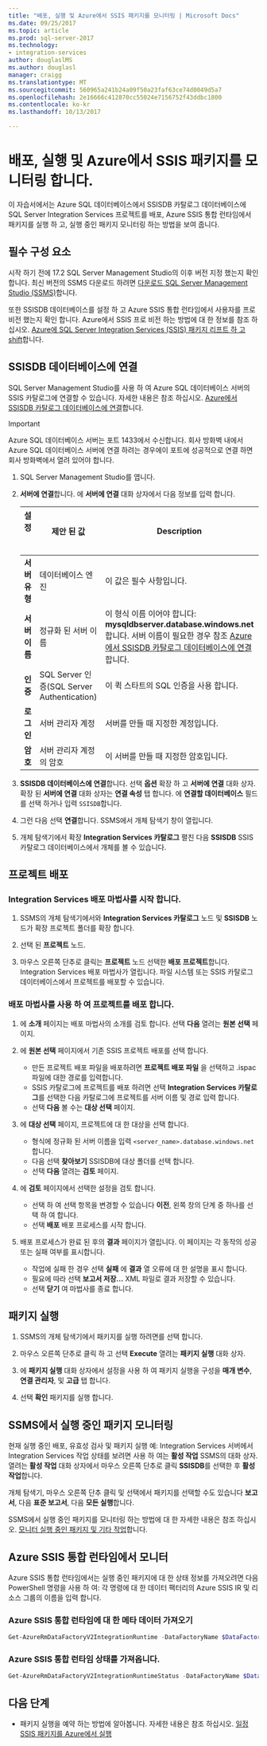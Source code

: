 ```yaml
---
title: "배포, 실행 및 Azure에서 SSIS 패키지를 모니터링 | Microsoft Docs"
ms.date: 09/25/2017
ms.topic: article
ms.prod: sql-server-2017
ms.technology:
- integration-services
author: douglaslMS
ms.author: douglasl
manager: craigg
ms.translationtype: MT
ms.sourcegitcommit: 560965a241b24a09f50a23faf63ce74d0049d5a7
ms.openlocfilehash: 2e16666c412870cc55024e7156752f43ddbc1800
ms.contentlocale: ko-kr
ms.lasthandoff: 10/13/2017

---
```

# <a name="deploy-run-and-monitor-an-ssis-package-on-azure"></a>배포, 실행 및 Azure에서 SSIS 패키지를 모니터링 합니다.
이 자습서에서는 Azure SQL 데이터베이스에서 SSISDB 카탈로그 데이터베이스에 SQL Server Integration Services 프로젝트를 배포, Azure SSIS 통합 런타임에서 패키지를 실행 하 고, 실행 중인 패키지 모니터링 하는 방법을 보여 줍니다.

## <a name="prerequisites"></a>필수 구성 요소

시작 하기 전에 17.2 SQL Server Management Studio의 이후 버전 지정 했는지 확인 합니다. 최신 버전의 SSMS 다운로드 하려면 [다운로드 SQL Server Management Studio (SSMS)](https://docs.microsoft.com/sql/ssms/download-sql-server-management-studio-ssms)합니다.

또한 SSISDB 데이터베이스를 설정 하 고 Azure SSIS 통합 런타임에서 사용자를 프로 비전 했는지 확인 합니다. Azure에서 SSIS 프로 비전 하는 방법에 대 한 정보를 참조 하십시오. [Azure에 SQL Server Integration Services (SSIS) 패키지 리프트 하 고 shift](https://docs.microsoft.com/en-us/azure/data-factory/tutorial-deploy-ssis-packages-azure)합니다.

## <a name="connect-to-the-ssisdb-database"></a>SSISDB 데이터베이스에 연결

SQL Server Management Studio를 사용 하 여 Azure SQL 데이터베이스 서버의 SSIS 카탈로그에 연결할 수 있습니다. 자세한 내용은 참조 하십시오. [Azure에서 SSISDB 카탈로그 데이터베이스에 연결](ssis-azure-connect-to-catalog-database.md)합니다.

> [!IMPORTANT]
> Azure SQL 데이터베이스 서버는 포트 1433에서 수신합니다. 회사 방화벽 내에서 Azure SQL 데이터베이스 서버에 연결 하려는 경우에이 포트에 성공적으로 연결 하면 회사 방화벽에서 열려 있어야 합니다.

1. SQL Server Management Studio를 엽니다.

2. **서버에 연결**합니다. 에 **서버에 연결** 대화 상자에서 다음 정보를 입력 합니다.

   | 설정       | 제안 된 값 | Description | 
   | ------------ | ------------------ | ------------------------------------------------- | 
   | **서버 유형** | 데이터베이스 엔진 | 이 값은 필수 사항입니다. |
   | **서버 이름** | 정규화 된 서버 이름 | 이 형식 이름 이어야 합니다: **mysqldbserver.database.windows.net**합니다. 서버 이름이 필요한 경우 참조 [Azure에서 SSISDB 카탈로그 데이터베이스에 연결](ssis-azure-connect-to-catalog-database.md)합니다. |
   | **인증** | SQL Server 인증(SQL Server Authentication) | 이 퀵 스타트의 SQL 인증을 사용 합니다. |
   | **로그인** | 서버 관리자 계정 | 서버를 만들 때 지정한 계정입니다. |
   | **암호** | 서버 관리자 계정의 암호 | 이 서버를 만들 때 지정한 암호입니다. |

3. **SSISDB 데이터베이스에 연결**합니다. 선택 **옵션** 확장 하 고 **서버에 연결** 대화 상자. 확장 된 **서버에 연결** 대화 상자는 **연결 속성** 탭 합니다. 에 **연결할 데이터베이스** 필드를 선택 하거나 입력 `SSISDB`합니다.

4. 그런 다음 선택 **연결**합니다. SSMS에서 개체 탐색기 창이 열립니다. 

5. 개체 탐색기에서 확장 **Integration Services 카탈로그** 펼친 다음 **SSISDB** SSIS 카탈로그 데이터베이스에서 개체를 볼 수 있습니다.

## <a name="deploy-a-project"></a>프로젝트 배포

### <a name="start-the-integration-services-deployment-wizard"></a>Integration Services 배포 마법사를 시작 합니다.
1. SSMS의 개체 탐색기에서와 **Integration Services 카탈로그** 노드 및 **SSISDB** 노드가 확장 프로젝트 폴더를 확장 합니다.

2.  선택 된 **프로젝트** 노드.

3.  마우스 오른쪽 단추로 클릭는 **프로젝트** 노드 선택한 **배포 프로젝트**합니다. Integration Services 배포 마법사가 열립니다. 파일 시스템 또는 SSIS 카탈로그 데이터베이스에서 프로젝트를 배포할 수 있습니다.

### <a name="deploy-a-project-with-the-deployment-wizard"></a>배포 마법사를 사용 하 여 프로젝트를 배포 합니다.
1. 에 **소개** 페이지는 배포 마법사의 소개를 검토 합니다. 선택 **다음** 열려는 **원본 선택** 페이지.

2. 에 **원본 선택** 페이지에서 기존 SSIS 프로젝트 배포를 선택 합니다.
    -   만든 프로젝트 배포 파일을 배포하려면 **프로젝트 배포 파일** 을 선택하고 .ispac 파일에 대한 경로를 입력합니다.
    -   SSIS 카탈로그에 프로젝트를 배포 하려면 선택 **Integration Services 카탈로그**를 선택한 다음 카탈로그에 프로젝트를 서버 이름 및 경로 입력 합니다.
    -   선택 **다음** 볼 수는 **대상 선택** 페이지.
  
3.  에 **대상 선택** 페이지, 프로젝트에 대 한 대상을 선택 합니다.
    -   형식에 정규화 된 서버 이름을 입력 `<server_name>.database.windows.net`합니다.
    -   다음 선택 **찾아보기** SSISDB에 대상 폴더를 선택 합니다.
    -   선택 **다음** 열려는 **검토** 페이지.  
  
4.  에 **검토** 페이지에서 선택한 설정을 검토 합니다.
    -   선택 하 여 선택 항목을 변경할 수 있습니다 **이전**, 왼쪽 창의 단계 중 하나를 선택 하 여 합니다.
    -   선택 **배포** 배포 프로세스를 시작 합니다.
  
5.  배포 프로세스가 완료 된 후의 **결과** 페이지가 열립니다. 이 페이지는 각 동작의 성공 또는 실패 여부를 표시합니다.
    -   작업에 실패 한 경우 선택 **실패** 에 **결과** 열 오류에 대 한 설명을 표시 합니다.
    -   필요에 따라 선택 **보고서 저장...**  XML 파일로 결과 저장할 수 있습니다.
    -   선택 **닫기** 여 마법사를 종료 합니다.

## <a name="run-a-package"></a>패키지 실행

1. SSMS의 개체 탐색기에서 패키지를 실행 하려면를 선택 합니다.

2. 마우스 오른쪽 단추로 클릭 하 고 선택 **Execute** 열려는 **패키지 실행** 대화 상자.

3.  에 **패키지 실행** 대화 상자에서 설정을 사용 하 여 패키지 실행을 구성을 **매개 변수**, **연결 관리자**, 및 **고급**  탭 합니다.

4.  선택 **확인** 패키지를 실행 합니다.

## <a name="monitor-the-running-package-in-ssms"></a>SSMS에서 실행 중인 패키지 모니터링

현재 실행 중인 배포, 유효성 검사 및 패키지 실행 예: Integration Services 서버에서 Integration Services 작업 상태를 보려면 사용 하 여는 **활성 작업** SSMS의 대화 상자. 열려는 **활성 작업** 대화 상자에서 마우스 오른쪽 단추로 클릭 **SSISDB**를 선택한 후 **활성 작업**합니다.

개체 탐색기, 마우스 오른쪽 단추 클릭 및 선택에서 패키지를 선택할 수도 있습니다 **보고서**, 다음 **표준 보고서**, 다음 **모든 실행**합니다.

SSMS에서 실행 중인 패키지를 모니터링 하는 방법에 대 한 자세한 내용은 참조 하십시오. [모니터 실행 중인 패키지 및 기타 작업](https://docs.microsoft.com/en-us/sql/integration-services/performance/monitor-running-packages-and-other-operations)합니다.

## <a name="monitor-the-azure-ssis-integration-runtime"></a>Azure SSIS 통합 런타임에서 모니터

Azure SSIS 통합 런타임에서는 실행 중인 패키지에 대 한 상태 정보를 가져오려면 다음 PowerShell 명령을 사용 하 여: 각 명령에 대 한 데이터 팩터리의 Azure SSIS IR 및 리소스 그룹의 이름을 입력 합니다.

### <a name="get-metadata-about-the-azure-ssis-integration-runtime"></a>Azure SSIS 통합 런타임에 대 한 메타 데이터 가져오기

```powershell
Get-AzureRmDataFactoryV2IntegrationRuntime -DataFactoryName $DataFactoryName -Name $AzureSsisIRName -ResourceGroupName $ResourceGroupName
```

### <a name="get-the-status-of-the-azure-ssis-integration-runtime"></a>Azure SSIS 통합 런타임 상태를 가져옵니다.

```powershell
Get-AzureRmDataFactoryV2IntegrationRuntimeStatus -DataFactoryName $DataFactoryName -Name $AzureSsisIRName -ResourceGroupName $ResourceGroupName
```

## <a name="next-steps"></a>다음 단계
- 패키지 실행을 예약 하는 방법에 알아봅니다. 자세한 내용은 참조 하십시오. [일정 SSIS 패키지를 Azure에서 실행](ssis-azure-schedule-packages.md)

